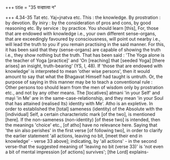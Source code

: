 +++
title = "35 यज्ज्ञात्वा न"

+++
4.34-35 Tat etc. Yaj=jnatva etc. This : the knowledge. By prostration :
by devotion. By iniry : by the consideration of pros and cons, by good
reasoning etc. By service : by practice. You should learn \[this\], For,
those that are endowed with knowledge i.e., your own different
sense-organs, that are exceedingly favoured by consciousness, will point
out nearby i.e., will lead the truth to you if you remain practising in
the said manner. For this, it has been said that they (sense-organs) are
capable of showing the truth i.e., they show nothing but the truth. That
has been said : 'The Yoga alone is the teacher of Yoga \[practice\]' and
'On \[reaching\] that \[seeded Yoga\] \[there arises\] an insight,
truth-bearing' (YS, I, 48). If 'those that are endowed with knowledge'
is interpreted to mean 'other wise persons', then it would amount to say
that what the Bhagavat Himself had taught is untruth. Or, the purpose of
saying in this manner may be to teach a conventional rule : Other
persons too should learn from the men of wisdom only by prostration
etc., and not by any other means. The \[locatives\] atmani 'in your
Self' and mayi 'in Me' are in the same-case-relationship, and they mean
'in your Soul that has attained (realised Its) identity with Me'. Atho
is an expletive. In order to established the \[total\] sameness
(identity) of the Absolute with the \[individual\] Self, a certain
characteristic mark \[of the two\], is mentioned \[here\]. If the
non-sameness (non-identity) \[of these two\] is intended, then the
meanings 'choice' etc., \[of atho\] have no relevance here. Saying that
'the sin also perishes' in the first verse \[of following two\], in
order to clarify the earlier statement 'all actions, leaving no bit,
\[meet their end in knowledge' - verse 33 above\]; indicating, by 'all
actions' - in the second verse-that the suggested meaning of 'leaving no
bit (verse 33)' is 'not even a bit of mental impression \[of actions\]
survives'; \[the Lord\] explains-
